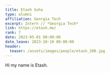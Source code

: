 ```yaml
---
title: Etash Guha
type: alumni
affiliation: Georgia Tech
excerpt: Intern // *Georgia Tech*
link: https://etash.me/
rank: 7
date: 2023-05-01 00:00:00
date_leave: 2023-10-10 00:00:00
header:
  teaser: /assets/images/people/etash_200.jpg
---
```


Hi my name is Etash.
